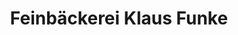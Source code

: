 ---
title: "Feinbäckerei Klaus Funke"
url: /lichtenstein-sa/feinbaeckerei-klaus-funke/
shop: Bäckerei
---